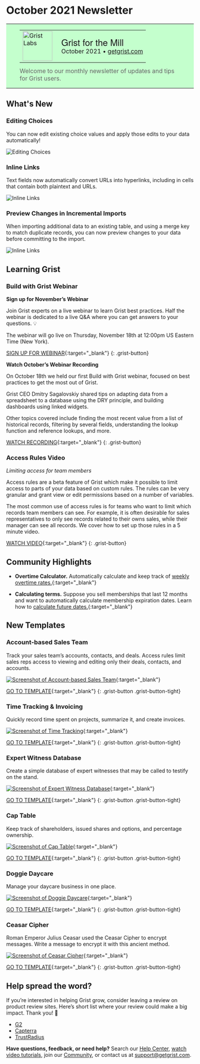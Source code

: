 # October 2021 Newsletter

<style>
  /* restore some poorly overridden defaults */
  .newsletter-header .table {
    background-color: initial;
    border: initial;
  }
  .newsletter-header .table > tbody > tr > td {
    padding: initial;
    border: initial;
    vertical-align: initial;
  }
  .newsletter-header img.header-img {
    padding: initial;
    max-width: initial;
    display: initial;
    padding: initial;
    line-height: initial;
    background-color: initial;
    border: initial;
    border-radius: initial;
    margin: initial;
  }

  /* copy newsletter styles, with a prefix for sufficient specificity */
  .newsletter-header .header {
    border: none;
    padding: 0;
    margin: 0;
  }
  .newsletter-header table > tbody > tr > td.header-image {
    width: 80px;
    padding-right: 16px;
  }
  .newsletter-header table > tbody > tr > td.header-text {
    background-color: #c4ffcd;
    padding: 16px 36px;
  }
  .newsletter-header table.header-top {
    border: none;
    padding: 0;
    margin: 0;
    width: 100%;
  }
  .header-title {
    font-family: Helvetica Neue, Helvetica, Arial, sans-serif;
    font-size: 24px;
    line-height: 28px;
  }
  .header-month {
  }
  .header-welcome {
    margin-top: 12px;
    color: #666666;
  }
</style>
<div class="newsletter-header">
<table class="header" cellpadding="0" cellspacing="0" border="0"><tr>
  <td class="header-text">
    <table class="header-top"><tr>
      <td class="header-image">
        <a href="https://www.getgrist.com">
          <img class="header-img" src="/images/newsletters/2020-10/pumpkin-logo.png" width="80" height="80" alt="Grist Labs" border="0">
        </a>
      </td>
      <td class="header-top-text">
        <div class="header-title">Grist for the Mill</div>
        <div class="header-month">October 2021
          &#8226; <a href="https://www.getgrist.com/">getgrist.com</a></div>
      </td>
    </tr></table>
    <div class="header-welcome">
      Welcome to our monthly newsletter of updates and tips for Grist users.
    </div>
  </td>
</tr></table>
</div>

## What's New

### Editing Choices

You can now edit existing choice values and apply those edits to your data automatically!

![Editing Choices](../images/newsletters/2021-10/editing-choices.gif)

### Inline Links

Text fields now automatically convert URLs into hyperlinks, including in cells that contain both plaintext and URLs.

![Inline Links](../images/newsletters/2021-10/inline-links.png)

### Preview Changes in Incremental Imports

When importing additional data to an existing table, and using a merge key to match duplicate records, you can now preview changes to your data before committing to the import.

![Inline Links](../images/newsletters/2021-10/preview-import-changes.gif)

## Learning Grist

### Build with Grist Webinar

**Sign up for November’s Webinar**

Join Grist experts on a live webinar to learn Grist best practices. Half the webinar is dedicated to a live Q&A where you can get answers to your questions. 💡

The webinar will go live on Thursday, November 18th at 12:00pm US Eastern Time (New York).


[SIGN UP FOR WEBINAR](https://www.getgrist.com/learn-grist-webinar/){:target="\_blank"}
{: .grist-button}

**Watch October’s Webinar Recording**

On October 18th we held our first Build with Grist webinar, focused on best practices to get the most out of Grist. 

Grist CEO Dmitry Sagalovskiy shared tips on adapting data from a spreadsheet to a database using the DRY principle, and building dashboards using linked widgets. 

Other topics covered include finding the most recent value from a list of historical records, filtering by several fields, understanding the lookup function and reference lookups, and more.

[WATCH RECORDING](https://www.youtube.com/watch?v=PpEs2S_0bGE){:target="\_blank"}
{: .grist-button}

### Access Rules Video

*Limiting access for team members*

Access rules are a beta feature of Grist which make it possible to limit access to parts of your data based on custom rules. The rules can be very granular and grant view or edit permissions based on a number of variables.

The most common use of access rules is for teams who want to limit which records team members can see. For example, it is often desirable for sales representatives to only see records related to their owns sales, while their manager can see all records. We cover how to set up those rules in a 5 minute video.

[WATCH VIDEO](https://youtu.be/ZL3rHdAZzfY){:target="\_blank"}
{: .grist-button}

## Community Highlights

* **Overtime Calculator.** Automatically calculate and keep track of [weekly overtime rates.](https://community.getgrist.com/t/over-time-calculator/){:target="\_blank"} 

* **Calculating terms.** Suppose you sell memberships that last 12 months and want to automatically calculate membership expiration dates. Learn how to [calculate future dates.](https://community.getgrist.com/t/what-formula-do-i-use-to-calculate-a-12-month-term-eg-enter-date-into-cell-1-and-then-cell-2-calculates-a-date-12-months-on/){:target="\_blank"}

## New Templates

### Account-based Sales Team

Track your sales team’s accounts, contacts, and deals. Access rules limit sales reps access to viewing and editing only their deals, contacts, and accounts.

[![Screenshot of Account-based Sales Team](../images/newsletters/2021-10/account-based-sales-team.png)](https://templates.getgrist.com/38Dz6nMtzvwC/Account-based-Sales-Team){:target="\_blank"}

[GO TO TEMPLATE](https://templates.getgrist.com/38Dz6nMtzvwC/Account-based-Sales-Team){:target="\_blank"}
{: .grist-button .grist-button-tight}

### Time Tracking & Invoicing

Quickly record time spent on projects, summarize it, and create invoices.

[![Screenshot of Time Tracking](../images/newsletters/2021-10/time-tracking.png)](https://templates.getgrist.com/bReAxyLmzmEQ/Tracking-Time-Invoicing){:target="\_blank"}

[GO TO TEMPLATE](https://templates.getgrist.com/bReAxyLmzmEQ/Tracking-Time-Invoicing){:target="\_blank"}
{: .grist-button .grist-button-tight}

### Expert Witness Database

Create a simple database of expert witnesses that may be called to testify on the stand.

[![Screenshot of Expert Witness Database](../images/newsletters/2021-10/expert-witness-database.png)](https://templates.getgrist.com/pwGTfus26ck8/Expert-Witness-Database/){:target="\_blank"}

[GO TO TEMPLATE](https://templates.getgrist.com/pwGTfus26ck8/Expert-Witness-Database/){:target="\_blank"}
{: .grist-button .grist-button-tight}

### Cap Table

Keep track of shareholders, issued shares and options, and percentage ownership.

[![Screenshot of Cap Table](../images/newsletters/2021-10/cap-table.png)](https://templates.getgrist.com/iXggjrCPHut9/Cap-Table){:target="\_blank"}

[GO TO TEMPLATE](https://templates.getgrist.com/iXggjrCPHut9/Cap-Table){:target="\_blank"}
{: .grist-button .grist-button-tight}

### Doggie Daycare

Manage your daycare business in one place.

[![Screenshot of Doggie Daycare](../images/newsletters/2021-10/doggie-daycare.png)](https://templates.getgrist.com/vAcfEKLQf3YF/Doggie-Daycare/){:target="\_blank"}

[GO TO TEMPLATE](https://templates.getgrist.com/vAcfEKLQf3YF/Doggie-Daycare/){:target="\_blank"}
{: .grist-button .grist-button-tight}

### Ceasar Cipher

Roman Emperor Julius Ceasar used the Ceasar Cipher to encrypt messages. Write a message to encrypt it with this ancient method.

[![Screenshot of Ceasar Cipher](../images/newsletters/2021-10/ceasar-cipher.png)](https://templates.getgrist.com/n2se5cBJty1G/Caesar-Cipher-Fun/){:target="\_blank"}

[GO TO TEMPLATE](https://templates.getgrist.com/n2se5cBJty1G/Caesar-Cipher-Fun/){:target="\_blank"}
{: .grist-button .grist-button-tight}

## Help spread the word?
If you’re interested in helping Grist grow, consider leaving a review on product review sites. Here’s  short list where your review could make a big impact. Thank you! 🙏


* [G2](https://www.g2.com/products/grist/)
* [Capterra](https://www.capterra.com/p/232821/Grist/)
* [TrustRadius](https://www.trustradius.com/products/grist/)

**Have questions, feedback, or need help?** Search our [Help Center](../index.md), [watch video
tutorials](https://www.youtube.com/channel/UCx0ioQrrC-bIrkmZ7ZULr0g/playlists), join our
[Community](https://community.getgrist.com), or contact us at <support@getgrist.com>.